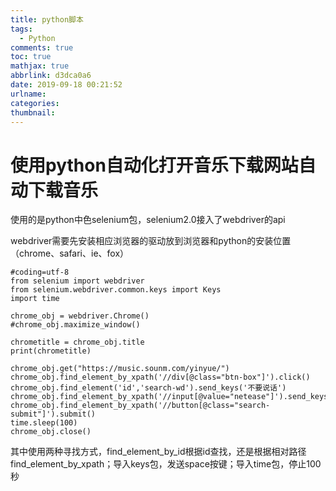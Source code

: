 ```yaml
---
title: python脚本
tags:
  - Python
comments: true
toc: true
mathjax: true
abbrlink: d3dca0a6
date: 2019-09-18 00:21:52
urlname:
categories:
thumbnail:
---
```

# 使用python自动化打开音乐下载网站自动下载音乐

使用的是python中色selenium包，selenium2.0接入了webdriver的api

webdriver需要先安装相应浏览器的驱动放到浏览器和python的安装位置（chrome、safari、ie、fox）


```
#coding=utf-8
from selenium import webdriver
from selenium.webdriver.common.keys import Keys
import time

chrome_obj = webdriver.Chrome()
#chrome_obj.maximize_window()

chrometitle = chrome_obj.title
print(chrometitle)

chrome_obj.get("https://music.sounm.com/yinyue/")
chrome_obj.find_element_by_xpath('//div[@class="btn-box"]').click()
chrome_obj.find_element('id','search-wd').send_keys('不要说话')
chrome_obj.find_element_by_xpath('//input[@value="netease"]').send_keys(Keys.SPACE)
chrome_obj.find_element_by_xpath('//button[@class="search-submit"]').submit()
time.sleep(100)
chrome_obj.close()
```

其中使用两种寻找方式，find_element_by_id根据id查找，还是根据相对路径find_element_by_xpath；导入keys包，发送space按键；导入time包，停止100秒

